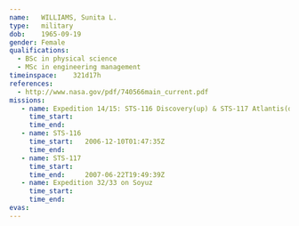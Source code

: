 ```yaml
---
name:	WILLIAMS, Sunita L.
type:	military
dob:	1965-09-19
gender:	Female
qualifications:
  - BSc in physical science
  - MSc in engineering management
timeinspace:	321d17h
references:
  - http://www.nasa.gov/pdf/740566main_current.pdf
missions:
   - name: Expedition 14/15: STS-116 Discovery(up) & STS-117 Atlantis(down)
     time_start:   
     time_end:     
   - name: STS-116
     time_start:   2006-12-10T01:47:35Z
     time_end:     
   - name: STS-117
     time_start:   
     time_end:     2007-06-22T19:49:39Z
   - name: Expedition 32/33 on Soyuz
     time_start:   
     time_end:     
evas:
---
```

